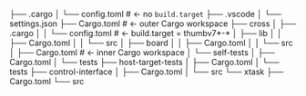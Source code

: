 ├── .cargo
│  └── config.toml # <- no `build.target`
├── .vscode
│  └── settings.json
├── Cargo.toml # <- outer Cargo workspace
├── cross
│  ├── .cargo
│  │  └── config.toml # <- build.target = thumbv7*-*
│  ├── lib
│  │  ├── Cargo.toml
│  │  └── src
│  ├── board
│  │  ├── Cargo.toml
│  │  └── src
│  ├── Cargo.toml # <- inner Cargo workspace
│  └── self-tests
│     ├── Cargo.toml
│     └── tests
├── host-target-tests
│  ├── Cargo.toml
│  └── tests
├── control-interface
│  ├── Cargo.toml
│  └── src
└── xtask
   ├── Cargo.toml
   └── src
